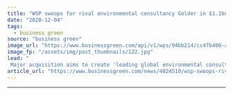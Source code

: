 ```yaml
---
title: "WSP swoops for rival environmental consultancy Golder in $1.1bn deal"
date: "2020-12-04"
tags: 
  - business green
source: "business green"
image_url: "https://www.businessgreen.com/api/v1/wps/94bb214/cc4fb400-a54c-47b8-a980-d6b1843cc605/1/WSP-S-Midlands-office-in-Birmingham-Credit-WSP-185x114.jpg"
image_fp: "/assets/img/post_thumbnails/122.jpg"
lead: "
 Major acquisition aims to create 'leading global environmental consultancy' to capitalise on 'rapidly growing ESG trends' ..."
article_url: "https://www.businessgreen.com/news/4024510/wsp-swoops-rival-environmental-consultancy-golder-usd-1bn-deal"
---
```


---

